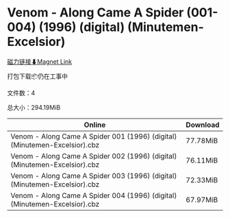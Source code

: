 # Venom - Along Came A Spider (001-004) (1996) (digital) (Minutemen-Excelsior)

[磁力链接⬇Magnet Link](magnet:?xt=urn:btih:43efb2a1ca170b4909998286ff09ccedf323be5d&dn=Venom%20-%20Along%20Came%20A%20Spider%20%28001-004%29%20%281996%29%20%28digital%29%20%28Minutemen-Excelsior%29)

打包下载📦仍在工事中

文件数：4

总大小：294.19MiB

Online | Download
--- | ---
Venom - Along Came A Spider 001 (1996) (digital) (Minutemen-Excelsior).cbz | 77.78MiB
Venom - Along Came A Spider 002 (1996) (digital) (Minutemen-Excelsior).cbz | 76.11MiB
Venom - Along Came A Spider 003 (1996) (digital) (Minutemen-Excelsior).cbz | 72.33MiB
Venom - Along Came A Spider 004 (1996) (digital) (Minutemen-Excelsior).cbz | 67.97MiB